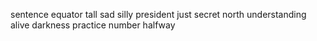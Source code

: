 sentence equator tall sad silly president just secret north understanding alive darkness practice number halfway